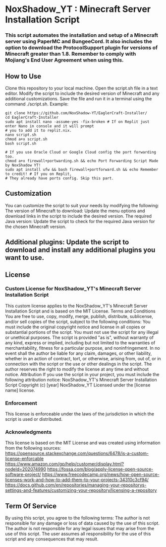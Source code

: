 # NoxShadow_YT : Minecraft Server Installation Script

### This script automates the installation and setup of a Minecraft server using PaperMC and BungeeCord. It also includes the option to download the ProtocolSupport plugin for versions of Minecraft greater than 1.8. Remember to comply with Mojiang's End User Agreement when using this.
## How to Use
Clone this repository to your local machine.
Open the script.sh file in a text editor.
Modify the script to include the desired version of Minecraft and any additional customizations.
Save the file and run it in a terminal using the command ./script.sh.
Example:
```
git clone https://github.com/NoxShadow-YT/EaglerCraft-Installer/
cd EaglerCraft-Installer
sudo apt install nano -assume-yes -fix-broken # If on Replit just enter Nano in console and it will prompt
# you to add it to replit.nix.
nano script.sh
chmod a+x script.sh
bash script.sh
```
```
# If you use Oracle Cloud or Google Cloud config the port forwarding too.
chmod a+x firewall+portwarding.sh && echo Port Forwarding Script Made by NoxShadow YT!
sudo apt install ufw && bash firewall+portforward.sh && echo Remember to credit! # If you on Replit,
# They already have ports config. Skip this part.
```
## Customization
You can customize the script to suit your needs by modifying the following:
The version of Minecraft to download: Update the menu options and download links in the script to include the desired version.
The required Java version: Update the script to check for the required Java version for the chosen Minecraft version.
## Additional plugins: Update the script to download and install any additional plugins you want to use.
## License
### Custom License for NoxShadow_YT's Minecraft Server Installation Script 
This custom license applies to the NoxShadow_YT's Minecraft Server Installation Script and is based on the MIT License.
Terms and Conditions
You are free to use, copy, modify, merge, publish, distribute, sublicense, and/or sell copies of the script, subject to the following conditions:
You must include the original copyright notice and license in all copies or substantial portions of the script.
You must not use the script for any illegal or unethical purposes.
The script is provided "as is", without warranty of any kind, express or implied, including but not limited to the warranties of merchantability, fitness for a particular purpose, and noninfringement. In no event shall the author be liable for any claim, damages, or other liability, whether in an action of contract, tort, or otherwise, arising from, out of, or in connection with the script or the use or other dealings in the script.
The author reserves the right to modify the license at any time and without notice.
Attribution
If you use the script in your project, you must include the following attribution notice:
NoxShadow_YT's Minecraft Server Installation Script
Copyright (c) [year] NoxShadow_YT
Licensed under the [license name] license.

### Enforcement
This license is enforceable under the laws of the jurisdiction in which the script is used or distributed.
### Acknowledgments
This license is based on the MIT License and was created using information from the following sources:
https://opensource.stackexchange.com/questions/6478/is-a-custom-license-enforcable
https://www.amazon.com/gp/help/customer/display.html?nodeId=202074990
https://fossa.com/blog/apply-license-open-source-software-project/
https://www.freecodecamp.org/news/how-open-source-licenses-work-and-how-to-add-them-to-your-projects-34310c3cf94/
https://docs.github.com/en/repositories/managing-your-repositorys-settings-and-features/customizing-your-repository/licensing-a-repository
## Term Of Service
By using this script, you agree to the following terms:
The author is not responsible for any damage or loss of data caused by the use of this script.
The author is not responsible for any legal issues that may arise from the use of this script.
The user assumes all responsibility for the use of this script and any consequences that may result.
